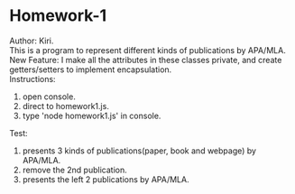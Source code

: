 # Homework-1
Author: Kiri.</br>
This is a program to represent different kinds of publications by APA/MLA.</br>
New Feature: I make all the attributes in these classes private, and create getters/setters to implement encapsulation.</br>
Instructions:</br>
1. open console.</br>
2. direct to homework1.js.</br>
3. type 'node homework1.js' in console.</br>

Test:</br>
1. presents 3 kinds of publications(paper, book and webpage) by APA/MLA.</br>
2. remove the 2nd publication.</br>
3. presents the left 2 publications by APA/MLA.</br>
